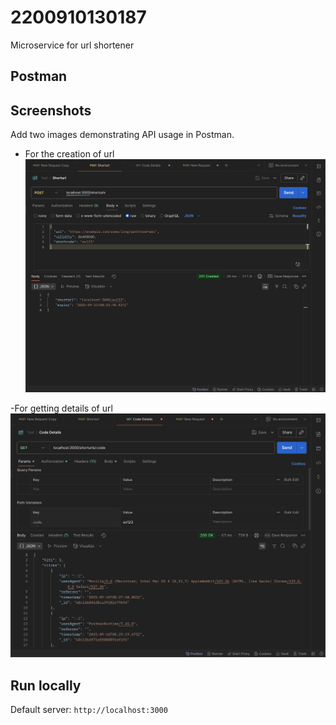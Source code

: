 # 2200910130187
Microservice for url shortener

## Postman

## Screenshots

Add two images demonstrating API usage in Postman.
- For the creation of url
![Postman Screenshot 2](./docs/postman-2.png)


-For getting details of url 
![Postman Screenshot 1](./docs/postman-1.png)



## Run locally

Default server: `http://localhost:3000`

